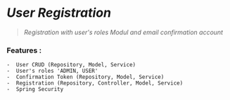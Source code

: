 # *User Registration*
> *Registration with user's roles Modul and email confirmation account*
### Features :
    -  User CRUD (Repository, Model, Service)
    -  User's roles 'ADMIN, USER'
    -  Confirmation Token (Repository, Model, Service)
    -  Registration (Repository, Controller, Model, Service)
    -  Spring Security
    
